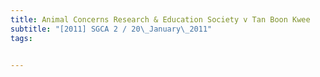 ```yaml
---
title: Animal Concerns Research & Education Society v Tan Boon Kwee 
subtitle: "[2011] SGCA 2 / 20\_January\_2011"
tags:


---
```


